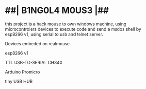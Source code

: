 
# ##| B1NG0L4 M0US3 |##

this project is a hack mouse to own windows machine, using microcontrolers devices to execute code and send a msdos shell by esp8266 v1, using serial to usb and telnet server.

Devices embeded on realmouse.

esp8266 v1

TTL USB-TO-SERIAL CH340

Arduino Promicro

tiny USB HUB
